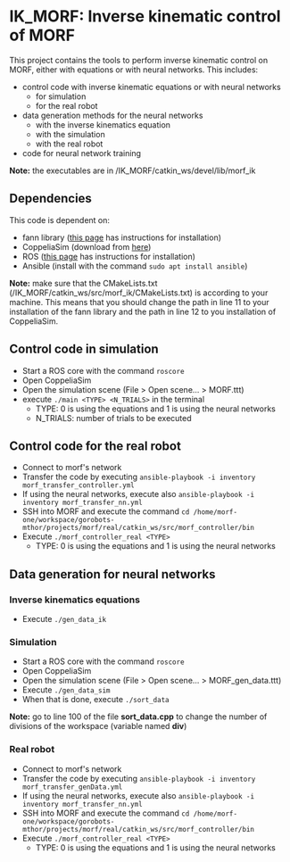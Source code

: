 # IK_MORF: Inverse kinematic control of MORF

This project contains the tools to perform inverse kinematic control on MORF, either with equations or with neural networks. This includes:
- control code with inverse kinematic equations or with neural networks
    - for simulation
    - for the real robot
- data generation methods for the neural networks
    - with the inverse kinematics equation
    - with the simulation
    - with the real robot
- code for neural network training

**Note:** the executables are in /IK_MORF/catkin_ws/devel/lib/morf_ik

## Dependencies

This code is dependent on:
- fann library ([this page](https://leenissen.dk/fann/wp/help/installing-fann/) has instructions for installation)
- CoppeliaSim (download from [here](https://www.coppeliarobotics.com/downloads))
- ROS ([this page](http://wiki.ros.org/ROS/Installation) has instructions for installation)
- Ansible (install with the command `sudo apt install ansible`)

**Note:** make sure that the CMakeLists.txt (/IK_MORF/catkin_ws/src/morf_ik/CMakeLists.txt) is according to your machine. This means that you should change the path in line 11 to your installation of the fann library and the path in line 12 to you installation of CoppeliaSim.


## Control code in simulation

- Start a ROS core with the command `roscore`
- Open CoppeliaSim
- Open the simulation scene (File > Open scene... > MORF.ttt)
- execute `./main <TYPE> <N_TRIALS>` in the terminal
    - TYPE: 0 is using the equations and 1 is using the neural networks
    - N_TRIALS: number of trials to be executed

## Control code for the real robot

- Connect to morf's network
- Transfer the code by executing `ansible-playbook -i inventory morf_transfer_controller.yml`
- If using the neural networks, execute also `ansible-playbook -i inventory morf_transfer_nn.yml`
- SSH into MORF and execute the command `cd /home/morf-one/workspace/gorobots-mthor/projects/morf/real/catkin_ws/src/morf_controller/bin`
- Execute `./morf_controller_real <TYPE>`
    - TYPE: 0 is using the equations and 1 is using the neural networks

## Data generation for neural networks

### Inverse kinematics equations
- Execute `./gen_data_ik`

### Simulation
- Start a ROS core with the command `roscore`
- Open CoppeliaSim
- Open the simulation scene (File > Open scene... > MORF_gen_data.ttt)
- Execute `./gen_data_sim`
- When that is done, execute `./sort_data`

**Note:** go to line 100 of the file **sort_data.cpp** to change the number of divisions of the workspace (variable named **div**)

### Real robot
- Connect to morf's network
- Transfer the code by executing `ansible-playbook -i inventory morf_transfer_genData.yml`
- If using the neural networks, execute also `ansible-playbook -i inventory morf_transfer_nn.yml`
- SSH into MORF and execute the command `cd /home/morf-one/workspace/gorobots-mthor/projects/morf/real/catkin_ws/src/morf_controller/bin`
- Execute `./morf_controller_real <TYPE>`
    - TYPE: 0 is using the equations and 1 is using the neural networks